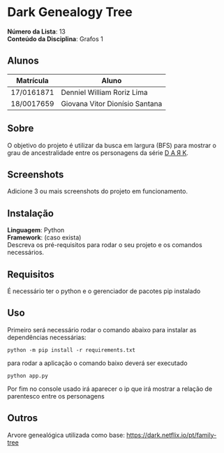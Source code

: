 # Dark Genealogy Tree

**Número da Lista**: 13<br>
**Conteúdo da Disciplina**: Grafos 1<br>

## Alunos
|Matrícula | Aluno |
| -- | -- |
| 17/0161871  |  Denniel William Roriz Lima |
| 18/0017659  |  Giovana Vitor Dionísio Santana |

## Sobre 
O objetivo do projeto é utilizar da busca em largura (BFS) para mostrar o grau de ancestralidade entre os personagens da série [D A Я K](https://pt.wikipedia.org/wiki/Dark).

## Screenshots
Adicione 3 ou mais screenshots do projeto em funcionamento.

## Instalação 
**Linguagem**: Python <br>
**Framework**: (caso exista)<br>
Descreva os pré-requisitos para rodar o seu projeto e os comandos necessários.

## Requisitos
É necessário ter o python e o gerenciador de pacotes pip instalado

## Uso 
Primeiro será necessário rodar o comando abaixo para instalar as dependências necessárias:
```
python -m pip install -r requirements.txt
```
para rodar a aplicação o comando baixo deverá ser executado
```
python app.py
```

Por fim no console usado irá aparecer o ip que irá mostrar a relação de parentesco entre os personagens

## Outros 
Arvore genealógica utilizada como base: https://dark.netflix.io/pt/family-tree




